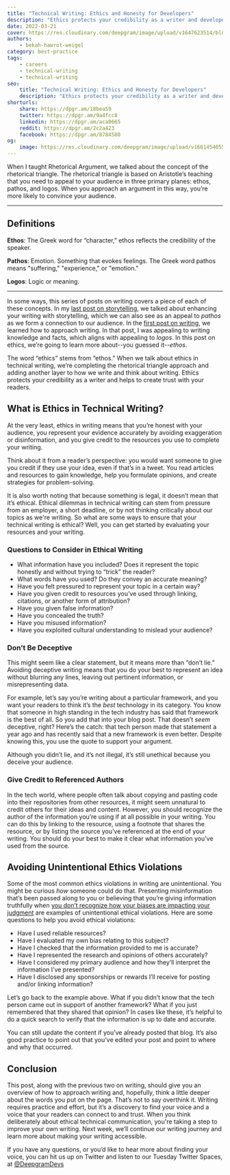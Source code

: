 ```yaml
---
title: "Technical Writing: Ethics and Honesty for Developers"
description: "Ethics protects your credibility as a writer and developer and helps to create trust with your readers. Read more about technical writing ethics here."
date: 2022-03-21
cover: https://res.cloudinary.com/deepgram/image/upload/v1647623514/blog/2022/03/technical-writing-ethics-for-developers/ethics-in-technical-blog-posts%402x.jpg
authors:
    - bekah-hawrot-weigel
category: best-practice
tags:
    - careers
    - technical-writing
    - technical-writing
seo:
    title: "Technical Writing: Ethics and Honesty for Developers"
    description: "Ethics protects your credibility as a writer and developer and helps to create trust with your readers. Read more about technical writing ethics here."
shorturls:
    share: https://dpgr.am/18bea59
    twitter: https://dpgr.am/9a4fcc8
    linkedin: https://dpgr.am/aca0665
    reddit: https://dpgr.am/2c2a423
    facebook: https://dpgr.am/8784580
og:
    image: https://res.cloudinary.com/deepgram/image/upload/v1661454055/blog/technical-writing-ethics-for-developers/ograph.png
---
```


When I taught Rhetorical Argument, we talked about the concept of the rhetorical triangle. The rhetorical triangle is based on Aristotle’s teaching that you need to appeal to your audience in three primary planes: ethos, pathos, and logos. When you approach an argument in this way, you’re more likely to convince your audience.

***

## Definitions

**Ethos**: The Greek word for “character,” ethos reflects the credibility of the speaker.

**Pathos**: Emotion. Something that evokes feelings. The Greek word pathos means "suffering," "experience," or "emotion."

**Logos**: Logic or meaning.

***

In some ways, this series of posts on writing covers a piece of each of these concepts. In my [last post on storytelling](https://developers.deepgram.com/blog/2022/03/technical-writing-a-developers-guide-to-storytelling/), we talked about enhancing your writing with storytelling, which we can also see as an appeal to *pathos* as we form a connection to our audience. In the [first post on writing](https://developers.deepgram.com/blog/2022/03/technical-writing-a-beginners-guide/), we learned how to approach writing. In that post, I was appealing to writing knowledge and facts, which aligns with appealing to *logos*. In this post on ethics, we’re going to learn more about--you guessed it--*ethos*.

The word “ethics” stems from “ethos.” When we talk about ethics in technical writing, we’re completing the rhetorical triangle approach and adding another layer to how we write and think about writing. Ethics protects your credibility as a writer and helps to create trust with your readers.

## What is Ethics in Technical Writing?

At the very least, ethics in writing means that you’re honest with your audience, you represent your evidence accurately by avoiding exaggeration or disinformation, and you give credit to the resources you use to complete your writing.

Think about it from a reader’s perspective: you would want someone to give you credit if they use your idea, even if that’s in a tweet. You read articles and resources to gain knowledge, help you formulate opinions, and create strategies for problem-solving.

It is also worth noting that because something is legal, it doesn’t mean that it’s ethical. Ethical dilemmas in technical writing can stem from pressure from an employer, a short deadline, or by not thinking critically about our topics as we're writing. So what are some ways to ensure that your technical writing is ethical? Well, you can get started by evaluating your resources and your writing.

### Questions to Consider in Ethical Writing

*   What information have you included? Does it represent the topic honestly and without trying to “trick” the reader?
*   What words have you used? Do they convey an accurate meaning?
*   Have you felt pressured to represent your topic in a certain way?
*   Have you given credit to resources you’ve used through linking, citations, or another form of attribution?
*   Have you given false information?
*   Have you concealed the truth?
*   Have you misused information?
*   Have you exploited cultural understanding to mislead your audience?

### Don’t Be Deceptive

This might seem like a clear statement, but it means more than “don’t lie.” Avoiding deceptive writing means that you do your best to represent an idea without blurring any lines, leaving out pertinent information, or misrepresenting data.

For example, let’s say you’re writing about a particular framework, and you want your readers to think it’s the *best* technology in its category. You know that someone in high standing in the tech industry has said that framework is the best of all. So you add that into your blog post. That doesn’t *seem* deceptive, right? Here’s the catch: that tech person made that statement a year ago and has recently said that a new framework is even better. Despite knowing this, you use the quote to support your argument.

Although you didn’t lie, and it’s not illegal, it’s still unethical because you deceive your audience.

### Give Credit to Referenced Authors

In the tech world, where people often talk about copying and pasting code into their repositories from other resources, it might seem unnatural to credit others for their ideas and content. However, you should recognize the author of the information you’re using if at all possible in your writing. You can do this by linking to the resource, using a footnote that shares the resource, or by listing the source you’ve referenced at the end of your writing. You should do your best to make it clear what information you’ve used from the source.

## Avoiding Unintentional Ethics Violations

Some of the most common ethics violations in writing are unintentional. You might be curious *how* someone could do that. Presenting misinformation that’s been passed along to you or believing that you’re giving information truthfully when [you don’t recognize how your biases are impacting your judgment](https://open.library.okstate.edu/technicalandprofessionalwriting/chapter/chapter-4/) are examples of unintentional ethical violations. Here are some questions to help you avoid ethical violations:

*   Have I used reliable resources?
*   Have I evaluated my own bias relating to this subject?
*   Have I checked that the information provided to me is accurate?
*   Have I represented the research and opinions of others accurately?
*   Have I considered my primary audience and how they’ll interpret the information I’ve presented?
*   Have I disclosed any sponsorships or rewards I’ll receive for posting and/or linking information?

Let’s go back to the example above. What if you didn’t know that the tech person came out in support of another framework? What if you just remembered that they shared that opinion? In cases like these, it’s helpful to do a quick search to verify that the information is up to date and accurate.

You can still update the content if you’ve already posted that blog. It’s also good practice to point out that you’ve edited your post and point to where and why that occurred.

## Conclusion

This post, along with the previous two on writing, should give you an overview of how to approach writing and, hopefully, think a little deeper about the words you put on the page. That’s not to say overthink it. Writing requires practice and effort, but it’s a discovery to find your voice and a voice that your readers can connect to and trust. When you think deliberately about ethical technical communication, you're taking a step to improve your own writing. Next week, we’ll continue our writing journey and learn more about making your writing accessible.

If you have any questions, or you’d like to hear more about finding your voice, you can hit us up on Twitter and listen to our Tuesday Twitter Spaces, at [@DeepgramDevs](https://twitter.com/DeepgramDevs)

        